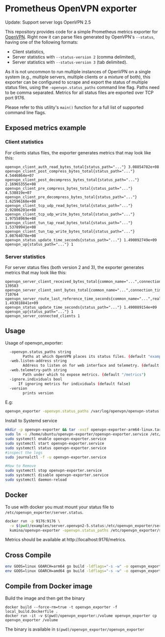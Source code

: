 # Prometheus OpenVPN exporter

Update: Support server logs OpenVPN 2.5

This repository provides code for a simple Prometheus metrics exporter
for [OpenVPN](https://openvpn.net/). Right now it can parse files
generated by OpenVPN's `--status`, having one of the following formats:

* Client statistics,
* Server statistics with `--status-version 2` (comma delimited),
* Server statistics with `--status-version 3` (tab delimited).

As it is not uncommon to run multiple instances of OpenVPN on a single
system (e.g., multiple servers, multiple clients or a mixture of both),
this exporter can be configured to scrape and export the status of
multiple status files, using the `-openvpn.status_paths` command line
flag. Paths need to be comma separated. Metrics for all status files are
exported over TCP port 9176.

Please refer to this utility's `main()` function for a full list of
supported command line flags.

## Exposed metrics example

### Client statistics

For clients status files, the exporter generates metrics that may look
like this:

```
openvpn_client_auth_read_bytes_total{status_path="..."} 3.08854782e+08
openvpn_client_post_compress_bytes_total{status_path="..."} 4.5446864e+07
openvpn_client_post_decompress_bytes_total{status_path="..."} 2.16965355e+08
openvpn_client_pre_compress_bytes_total{status_path="..."} 4.538819e+07
openvpn_client_pre_decompress_bytes_total{status_path="..."} 1.62596168e+08
openvpn_client_tcp_udp_read_bytes_total{status_path="..."} 2.92806201e+08
openvpn_client_tcp_udp_write_bytes_total{status_path="..."} 1.97558969e+08
openvpn_client_tun_tap_read_bytes_total{status_path="..."} 1.53789941e+08
openvpn_client_tun_tap_write_bytes_total{status_path="..."} 3.08764078e+08
openvpn_status_update_time_seconds{status_path="..."} 1.490092749e+09
openvpn_up{status_path="..."} 1
```

### Server statistics

For server status files (both version 2 and 3), the exporter generates
metrics that may look like this:

```
openvpn_server_client_received_bytes_total{common_name="...",connection_time="...",real_address="...",status_path="...",username="...",virtual_address="..."} 139583
openvpn_server_client_sent_bytes_total{common_name="...",connection_time="...",real_address="...",status_path="...",username="...",virtual_address="..."} 710764
openvpn_server_route_last_reference_time_seconds{common_name="...",real_address="...",status_path="...",virtual_address="..."} 1.493018841e+09
openvpn_status_update_time_seconds{status_path="..."} 1.490089154e+09
openvpn_up{status_path="..."} 1
openvpn_server_connected_clients 1
```

## Usage

Usage of openvpn_exporter:

```sh
  -openvpn.status_paths string
    	Paths at which OpenVPN places its status files. (default "examples/client.status,examples/server2.status,examples/server3.status")
  -web.listen-address string
    	Address to listen on for web interface and telemetry. (default ":9176")
  -web.telemetry-path string
    	Path under which to expose metrics. (default "/metrics")
  -ignore.individuals bool
      If ignoring metrics for individuals (default false)
  -version
    	prints version
```

E.g:

```sh
openvpn_exporter -openvpn.status_paths /var/log/openvpn/openvpn-status.log
```

Install to Systemd service
```sh
mkdir -p openvpn-exporter && tar -xvzf openvpn-exporter-arm64-linux.tar.gz -C openvpn-exporter
sudo ln -s /home/ubuntu/openvpn-exporter/openvpn-exporter.service /etc/systemd/system/openvpn-exporter.service
sudo systemctl enable openvpn-exporter.service
sudo systemctl start openvpn-exporter.service
sudo systemctl status openvpn-exporter.service
#inspect the logs
sudo journalctl -f -u openvpn-exporter.service

#How to Remove
sudo systemctl stop openvpn-exporter.service
sudo systemctl disable openvpn-exporter.service
sudo systemctl daemon-reload

```

## Docker

To use with docker you must mount your status file to `/etc/openvpn_exporter/server.status`.

```sh (deprecated)
docker run -p 9176:9176 \
  -v $(pwd)/examples/server.openvpn2-5.status:/etc/openvpn_exporter/server.status \
  kumina/openvpn-exporter -openvpn.status_paths /etc/openvpn_exporter/server.status
```

Metrics should be available at http://localhost:9176/metrics.

## Cross Compile

```bash
env GOOS=linux GOARCH=arm64 go build -ldflags="-s -w" -o openvpn_exporter_arm64
env GOOS=linux GOARCH=amd64 go build -ldflags="-s -w" -o openvpn_exporter_amd64
```

## Compile from Docker image

Build the image and then get the binary
```
docker build --force-rm=true -t openvpn_exporter -f local_build.Dockerfile .
docker run -it -v $(pwd)/openvpn_exporter:/volume openvpn_exporter cp openvpn_exporter /volume
```

The binary is available in `$(pwd)/openvpn_exporter/openvpn_exporter`
